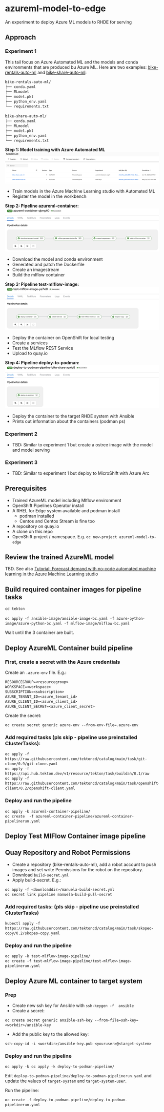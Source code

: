 # azureml-model-to-edge
An experiment to deploy Azure ML models to RHDE for serving

## Approach

### Experiment 1

This tail focus on Azure Automated ML and the models and conda environments that are produced bu Azure ML. Here are two examples: [bike-rentals-auto-ml](models/bike-rentals-auto-ml/) and [bike-share-auto-ml](models/bike-share-auto-ml/):

```
bike-rentals-auto-ml/
├── conda.yaml
├── MLmodel
├── model.pkl
├── python_env.yaml
└── requirements.txt

bike-share-auto-ml/
├── conda.yaml
├── MLmodel
├── model.pkl
├── python_env.yaml
└── requirements.txt
```


**Step 1: Model training with Azure Automated ML**
![models-in-azureml](docs/images/models-in-azureml.png)
- Train models in the Azure Machine Learning studio with Automated ML
- Register the model in the workbench


**Step 2: Pipeline azureml-container:**
![azureml-container](docs/images/azureml-container.png)
- Download the model and conda environment
- Generated and patch the Dockerfile
- Create an imagestream
- Build the mlflow container

**Step 3: Pipeline test-mlflow-image:**
![test-mlflow-image](docs/images/test-mlflow-image.png)
- Deploy the container on OpenShift for local testing
- Create a services
- Test the MLflow REST Service
- Upload to quay.io

**Step 4: Pipeline deploy-to-podman:**
![test-mlflow-image](docs/images/deploy-to-podman.png)
- Deploy the container to the target RHDE system with Ansible
- Prints out information about the containers (podman ps)


### Experiment 2
- TBD: Similar to experiment 1 but create a ostree image with the model and model serving

### Experiment 3
- TBD: Similar to experiment 1 but deploy to MicroShift with Azure Arc



## Prerequisites
- Trained AzureML model including Mlflow environment
- OpenShift Pipelines Operator install
- A RHEL for Edge system available and podman install
  - podman installed
  - Centos and Centos Stream is fine too
- A repository on quay.io
- A clone on this repo
- OpenShift project / namespace. E.g.  `oc new-project azureml-model-to-edge`

## Review the trained AzureML model

TBD. See also [Tutorial: Forecast demand with no-code automated machine learning in the Azure Machine Learning studio](https://learn.microsoft.com/en-us/azure/machine-learning/tutorial-automated-ml-forecast?view=azureml-api-2)


## Build required container images for pipeline tasks

```
cd tekton

oc apply -f ansible-image/ansible-image-bc.yaml -f azure-python-image/azure-python-bc.yaml -f mlflow-image/mlflow-bc.yaml

```

Wait until the 3 container are built.

## Deploy AzureML Container build pipeline


### First, create a secret with the Azure credentials

Create an `.azure-env` file. E.g.:

```
RESOURCEGROUP=<resourcegroup>
WORKSPACE=<workspace>
SUBSCRIPTION=<subscription>
AZURE_TENANT_ID=<azure_tenant_id>
AZURE_CLIENT_ID=<azure_client_id>
AZURE_CLIENT_SECRET=<azure_client_secret>
```

Create the secret:
```
oc create secret generic azure-env --from-env-file=.azure-env
``` 


### Add required tasks (pls skip - pipeline use preinstalled ClusterTasks):
```
oc apply -f https://raw.githubusercontent.com/tektoncd/catalog/main/task/git-clone/0.9/git-clone.yaml
oc apply -f https://api.hub.tekton.dev/v1/resource/tekton/task/buildah/0.1/raw
oc apply -f https://raw.githubusercontent.com/tektoncd/catalog/main/task/openshift-client/0.2/openshift-client.yaml
```

### Deploy and run the pipeline
```
oc apply -k azureml-container-pipeline/
oc create  -f azureml-container-pipeline/azureml-container-pipelinerun.yaml 
```

## Deploy Test MlFlow Container image pipeline

##  Quay Repository and Robot Permissions
- Create a repository (bike-rentals-auto-ml), add a robot account to push images and set write Permissions for the robot on the repository.
- Download `build-secret.yml`
- Apply build-secret. E.g.:

```
oc apply -f <downloaddir>/manuela-build-secret.yml 
oc secret link pipeline manuela-build-pull-secret
```

### Add required tasks: (pls skip - pipeline use preinstalled ClusterTasks)
```
kubectl apply -f https://raw.githubusercontent.com/tektoncd/catalog/main/task/skopeo-copy/0.2/skopeo-copy.yaml
```

### Deploy and run the pipeline
```
oc apply -k test-mlflow-image-pipeline/
oc create -f test-mlflow-image-pipeline/test-mlflow-image-pipelinerun.yaml
```


## Deploy Azure ML container to target system

### Prep

- Create new ssh key for Ansible with `ssh-keygen -f  ansible`
- Create a secret:
```
oc create secret generic ansible-ssh-key --from-file=ssh-key=<workdir>/ansible-key
```
- Add the public key to the allowed key:
```
ssh-copy-id -i <workdir>/ansible-key.pub <youruser>@<target-system>

```
### Deploy and run the pipeline
```
oc apply -k oc apply -k deploy-to-podman-pipeline/
```

Edit `deploy-to-podman-pipeline/deploy-to-podman-pipelinerun.yaml` and update the values of `target-system`  and `target-system-user`.

Run the pipeline:
```
oc create -f deploy-to-podman-pipeline/deploy-to-podman-pipelinerun.yaml
```
